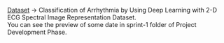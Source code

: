 [Dataset](https://drive.google.com/file/d/16SUrk6lMaakmVf4axGNDub3joHl-XdBT/view?usp=sharing)  -> Classification of Arrhythmia by Using Deep Learning with 2-D ECG Spectral Image Representation Dataset.<br>
You can see the preview of some date in sprint-1 folder of Project Development Phase.
